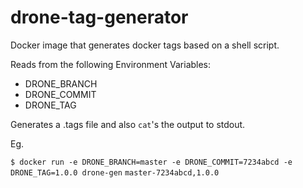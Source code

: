 # drone-tag-generator
Docker image that generates docker tags based on a shell script.

Reads from the following Environment Variables:
- DRONE_BRANCH
- DRONE_COMMIT
- DRONE_TAG

Generates a .tags file and also `cat`'s the output to stdout.

Eg.

`$ docker run -e DRONE_BRANCH=master -e DRONE_COMMIT=7234abcd -e DRONE_TAG=1.0.0 drone-gen`
`master-7234abcd,1.0.0`
